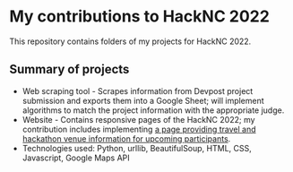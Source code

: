 # My contributions to HackNC 2022 

This repository contains folders of my projects for HackNC 2022.

## Summary of projects
- Web scraping tool - Scrapes information from Devpost project submission and exports them into a Google Sheet; will implement algorithms to match the project information with the appropriate judge.
- Website - Contains responsive pages of the HackNC 2022; my contribution includes implementing [a page providing travel and hackathon venue information for upcoming participants](https://mellieho9.github.io/hacknc-fall2022/live.html).
- Technologies used: Python, urllib, BeautifulSoup, HTML, CSS, Javascript, Google Maps API
